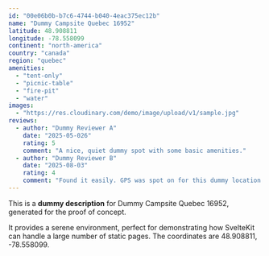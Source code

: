 ```yaml
---
id: "00e06b0b-b7c6-4744-b040-4eac375ec12b"
name: "Dummy Campsite Quebec 16952"
latitude: 48.908811
longitude: -78.558099
continent: "north-america"
country: "canada"
region: "quebec"
amenities:
  - "tent-only"
  - "picnic-table"
  - "fire-pit"
  - "water"
images:
  - "https://res.cloudinary.com/demo/image/upload/v1/sample.jpg"
reviews:
  - author: "Dummy Reviewer A"
    date: "2025-05-026"
    rating: 5
    comment: "A nice, quiet dummy spot with some basic amenities."
  - author: "Dummy Reviewer B"
    date: "2025-08-03"
    rating: 4
    comment: "Found it easily. GPS was spot on for this dummy location."
---
```


This is a **dummy description** for Dummy Campsite Quebec 16952, generated for the proof of concept.

It provides a serene environment, perfect for demonstrating how SvelteKit can handle a large number of static pages. The coordinates are 48.908811, -78.558099.
